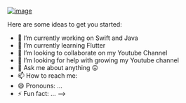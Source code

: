 [![image](https://github.com/PrashantGaikwad-iOS/PrashantGaikwad-iOS/blob/master/githubImg.png)](https://github.com/PrashantGaikwad-iOS?tab=repositories)

Here are some ideas to get you started:

- 🔭 I’m currently working on Swift and Java
- 🌱 I’m currently learning Flutter
- 👯 I’m looking to collaborate on my Youtube Channel
- 🤔 I’m looking for help with growing my Youtube channel 
- 💬 Ask me about anything 😛
- 📫 How to reach me: 
- 😄 Pronouns: ...
- ⚡ Fun fact: ...
-->

<p align="center">
	<a href="https://twitter.com/prashant160593"></a>
</p>
